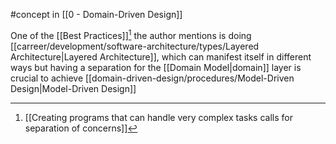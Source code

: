 #concept in [[0 - Domain-Driven Design]]

One of the [[Best Practices]][^1] the author mentions is doing [[carreer/development/software-architecture/types/Layered Architecture|Layered Architecture]], which can manifest itself in different ways but having a separation for the [[Domain Model|domain]] layer is crucial to achieve [[domain-driven-design/procedures/Model-Driven Design|Model-Driven Design]]

[^1]: [[Creating programs that can handle very complex tasks calls for separation of concerns]]
